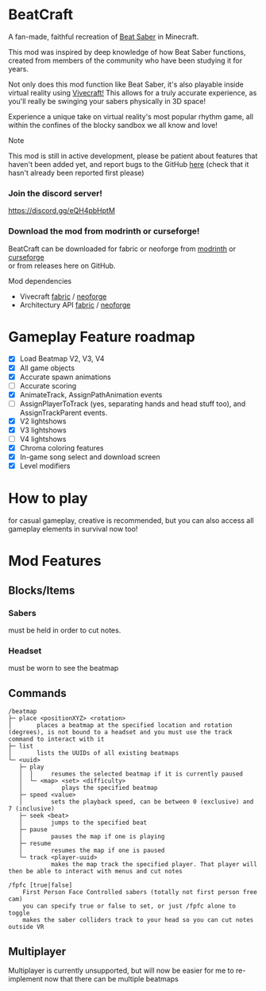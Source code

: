 # BeatCraft
A fan-made, faithful recreation of [Beat Saber](https://beatsaber.com/) in Minecraft.

This mod was inspired by deep knowledge of how Beat Saber functions, created from members of the community who have been studying it for years. 

Not only does this mod function like Beat Saber, it's also playable inside virtual reality using [Vivecraft!](https://modrinth.com/mod/vivecraft) This allows for a truly accurate experience, as you'll really be swinging your sabers physically in 3D space!

Experience a unique take on virtual reality's most popular rhythm game, all within the confines of the blocky sandbox we all know and love!

> [!NOTE]
> This mod is still in active development, please be patient about features that haven't been added yet, and report bugs to the GitHub [here](https://github.com/Swifter1243/BeatCraft/issues) (check that it hasn't already been reported first please)

### Join the discord server!
https://discord.gg/eQH4pbHptM

### Download the mod from modrinth or curseforge!
BeatCraft can be downloaded for fabric or neoforge from
[modrinth](https://modrinth.com/mod/beatcraft) or [curseforge](https://www.curseforge.com/minecraft/mc-mods/beatcraft)  
or from releases here on GitHub.  

Mod dependencies
- Vivecraft [fabric](https://modrinth.com/mod/vivecraft/version/1.21.1-1.3.2-fabric) / [neoforge](https://modrinth.com/mod/vivecraft/version/1.21.1-1.3.2-neoforge)
- Architectury API [fabric](https://modrinth.com/mod/architectury-api/version/13.0.8+fabric) / [neoforge](https://modrinth.com/mod/architectury-api/version/13.0.8+neoforge)


# Gameplay Feature roadmap
- [x] Load Beatmap V2, V3, V4
- [x] All game objects
- [x] Accurate spawn animations
- [ ] Accurate scoring
- [x] AnimateTrack, AssignPathAnimation events
- [ ] AssignPlayerToTrack (yes, separating hands and head stuff too), and AssignTrackParent events.
- [x] V2 lightshows
- [x] V3 lightshows
- [ ] V4 lightshows
- [x] Chroma coloring features
- [x] In-game song select and download screen
- [x] Level modifiers

# How to play
for casual gameplay, creative is recommended, but you can also access all gameplay elements in survival now too!  

# Mod Features

## Blocks/Items

### Sabers
must be held in order to cut notes.

### Headset
must be worn to see the beatmap

## Commands
```
/beatmap
├─ place <positionXYZ> <rotation>
│       places a beatmap at the specified location and rotation (degrees), is not bound to a headset and you must use the track command to interact with it
├─ list
│       lists the UUIDs of all existing beatmaps
└─ <uuid>
   ├─ play
   │  │     resumes the selected beatmap if it is currently paused
   │  └─ <map> <set> <difficulty>
   │           plays the specified beatmap
   ├─ speed <value>
   │        sets the playback speed, can be between 0 (exclusive) and 7 (inclusive)
   ├─ seek <beat>
   │        jumps to the specified beat
   ├─ pause
   │        pauses the map if one is playing
   ├─ resume
   │        resumes the map if one is paused
   └─ track <player-uuid>
            makes the map track the specified player. That player will then be able to interact with menus and cut notes

/fpfc [true|false]
    First Person Face Controlled sabers (totally not first person free cam)  
    you can specify true or false to set, or just /fpfc alone to toggle  
    makes the saber colliders track to your head so you can cut notes outside VR  

```

## Multiplayer
Multiplayer is currently unsupported, but will now be easier for me to re-implement now that there can be multiple beatmaps  


